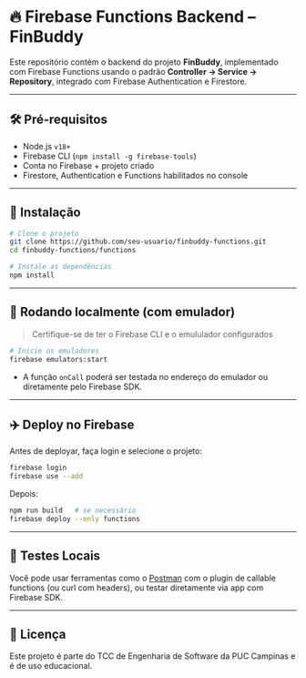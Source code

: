 # 🔥 Firebase Functions Backend – FinBuddy

Este repositório contém o backend do projeto **FinBuddy**, implementado com Firebase Functions usando o padrão **Controller → Service → Repository**, integrado com Firebase Authentication e Firestore.

---

## 🛠️ Pré-requisitos

- Node.js `v18+`
- Firebase CLI (`npm install -g firebase-tools`)
- Conta no Firebase + projeto criado
- Firestore, Authentication e Functions habilitados no console

---

## 🚀 Instalação

```bash
# Clone o projeto
git clone https://github.com/seu-usuario/finbuddy-functions.git
cd finbuddy-functions/functions

# Instale as dependências
npm install
```

---

## 🔄 Rodando localmente (com emulador)

> Certifique-se de ter o Firebase CLI e o emululador configurados

```bash
# Inicie os emuladores
firebase emulators:start
```

- A função `onCall` poderá ser testada no endereço do emulador ou diretamente pelo Firebase SDK.

---

## ✈️ Deploy no Firebase

Antes de deployar, faça login e selecione o projeto:

```bash
firebase login
firebase use --add
```

Depois:

```bash
npm run build   # se necessário
firebase deploy --only functions
```

---


## 🧪 Testes Locais

Você pode usar ferramentas como o [Postman](https://www.postman.com/) com o plugin de callable functions (ou curl com headers), ou testar diretamente via app com Firebase SDK.

---

## 📂 Licença

Este projeto é parte do TCC de Engenharia de Software da PUC Campinas e é de uso educacional.
